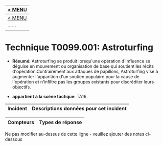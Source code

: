 |[< MENU](../README.md)|
|---|
|[< MENU](../../README.md)|
|---|
# Technique T0099.001: Astroturfing

* **Résumé**: Astroturfing se produit lorsqu'une opération d'influence se déguise en mouvement ou organisation de base qui soutient les récits d'opération.Contrairement aux attaques de papillons, Astroturfing vise à augmenter l'apparition d'un soutien populaire pour la cause de l'opération et n'infiltre pas les groupes existants pour discréditer leurs objectifs.

* **appartient à la scène tactique**: TA16


|Incident |Descriptions données pour cet incident |
|-------- |-------------------- |



|Compteurs |Types de réponse |
|-------- |-------------- |


Ne pas modifier au-dessus de cette ligne - veuillez ajouter des notes ci-dessous